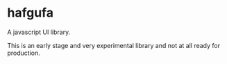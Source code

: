 # hafgufa
A javascript UI library.

This is an early stage and very experimental library and not at all ready for production.
